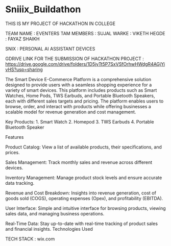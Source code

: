 # Sniiix_Buildathon

THIS IS MY PROJECT OF HACKATHON IN COLLEGE

TEAM NAME : EVENTERS TAM MEMBERS : SUJAL WARKE : VIKETH HEGDE : FAYAZ SHAIKH

SNIX : PERSONAL AI ASSISTANT DEVICES

GDRIVE LINK FOR THE SUBMISSION OF HACKATHON PROJECT : https://drive.google.com/drive/folders/1D5jyTt5P7SxVSfOrhwHWdgR4AGjYivHS?usp=sharing

The Smart Device E-Commerce Platform is a comprehensive solution designed to provide users with a seamless shopping experience for a variety of smart devices. This platform includes products such as Smart Watches, Home Pods, TWS Earbuds, and Portable Bluetooth Speakers, each with different sales targets and pricing. The platform enables users to browse, order, and interact with products while offering businesses a scalable model for revenue generation and cost management.

Key Products: 1. Smart Watch 2. Homepod 3. TWS Earbuds 4. Portable Bluetooth Speaker

Features

Product Catalog: View a list of available products, their specifications, and prices.

Sales Management: Track monthly sales and revenue across different devices.

Inventory Management: Manage product stock levels and ensure accurate data tracking.

Revenue and Cost Breakdown: Insights into revenue generation, cost of goods sold (COGS), operating expenses (Opex), and profitability (EBITDA).

User Interface: Simple and intuitive interface for browsing products, viewing sales data, and managing business operations.

Real-Time Data: Stay up-to-date with real-time tracking of product sales and financial insights. Technologies Used

TECH STACK : wix.com
